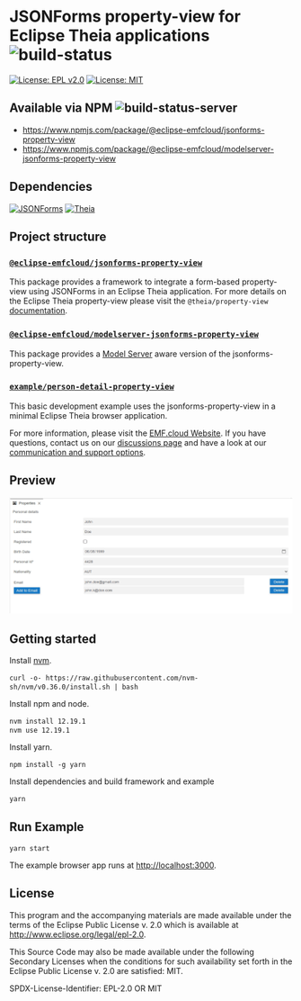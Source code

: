 # JSONForms property-view for Eclipse Theia applications ![build-status](https://img.shields.io/jenkins/build?jobUrl=https://ci.eclipse.org/emfcloud/job/eclipse-emfcloud/job/jsonforms-property-view/job/master/) 


[![License: EPL v2.0](https://img.shields.io/badge/License-EPL%20v2.0-yellow.svg)](https://www.eclipse.org/legal/epl-2.0/)
[![License: MIT](https://img.shields.io/badge/License-MIT-yellow.svg)](https://opensource.org/licenses/MIT)

## Available via NPM ![build-status-server](https://img.shields.io/jenkins/build?jobUrl=https://ci.eclipse.org/emfcloud/job/deploy-jsonforms-property-view-npm/&label=publish)
- https://www.npmjs.com/package/@eclipse-emfcloud/jsonforms-property-view
- https://www.npmjs.com/package/@eclipse-emfcloud/modelserver-jsonforms-property-view

## Dependencies
[<img src="https://img.shields.io/badge/dynamic/json?color=blue&url=https://raw.githubusercontent.com/eclipse-emfcloud/theia-tree-editor/master/theia-tree-editor/package.json&query=$.dependencies%5B%27%40jsonforms%2Fcore%27%5D&label=JSONForms&logo=JSONForms" alt="JSONForms"/>](https://github.com/eclipsesource/jsonforms)
[<img src="https://img.shields.io/badge/dynamic/json?color=blue&url=https://raw.githubusercontent.com/eclipse-emfcloud/theia-tree-editor/master/theia-tree-editor/package.json&query=$.dependencies%5B%27%40theia%2Fcore%27%5D&label=Theia&logo=Theia" alt="Theia"/>](https://github.com/eclipse-theia/theia)

## Project structure

### [`@eclipse-emfcloud/jsonforms-property-view`](./jsonforms-property-view/README.md)
This package provides a framework to integrate a form-based property-view using JSONForms in an Eclipse Theia application.
For more details on the Eclipse Theia property-view please visit the `@theia/property-view` [documentation](https://github.com/eclipse-theia/theia/tree/master/packages/property-view).

### [`@eclipse-emfcloud/modelserver-jsonforms-property-view`](./modelserver-jsonforms-property-view/README.md)
This package provides a [Model Server](https://github.com/eclipse-emfcloud/emfcloud-modelserver) aware version of the jsonforms-property-view.

### [`example/person-detail-property-view`](./example/person-detail-property-view)
This basic development example uses the jsonforms-property-view in a minimal Eclipse Theia browser application.

For more information, please visit the [EMF.cloud Website](https://www.eclipse.org/emfcloud/).
If you have questions, contact us on our [discussions page](https://github.com/eclipse-emfcloud/emfcloud/discussions)
and have a look at our [communication and support options](https://www.eclipse.org/emfcloud/contact/).

## Preview

![Preview of jsonforms-property-view](./documentation/jsonforms-property-view-preview.gif)

## Getting started

Install [nvm](https://github.com/creationix/nvm#install-script).

    curl -o- https://raw.githubusercontent.com/nvm-sh/nvm/v0.36.0/install.sh | bash

Install npm and node.

    nvm install 12.19.1
    nvm use 12.19.1

Install yarn.

    npm install -g yarn

Install dependencies and build framework and example

    yarn

## Run Example

    yarn start


The example browser app runs at [http://localhost:3000](http://localhost:3000).

## License

This program and the accompanying materials are made available under the
terms of the Eclipse Public License v. 2.0 which is available at
http://www.eclipse.org/legal/epl-2.0.

This Source Code may also be made available under the following Secondary
Licenses when the conditions for such availability set forth in the Eclipse
Public License v. 2.0 are satisfied: MIT.

SPDX-License-Identifier: EPL-2.0 OR MIT
